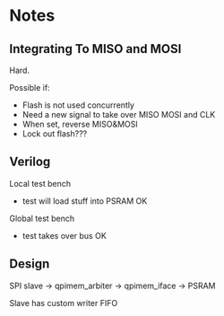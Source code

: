# Notes

## Integrating To MISO and MOSI

Hard.

Possible if:
- Flash is not used concurrently
- Need a new signal to take over MISO MOSI and CLK
- When set, reverse MISO&MOSI
- Lock out flash???


## Verilog
Local test bench
- test will load stuff into PSRAM OK

Global test bench
- test takes over bus OK

## Design

SPI slave -> qpimem_arbiter -> qpimem_iface -> PSRAM

Slave has custom writer FIFO 